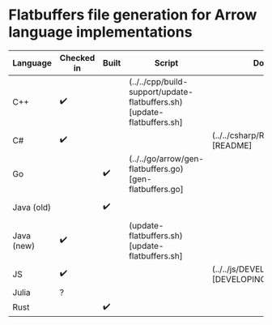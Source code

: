 # Flatbuffers file generation for Arrow language implementations

| Language | Checked in | Built | Script | Doc | flatc source |
| --- | --- | --- | --- | --- | --- |
| C++ |:heavy_check_mark: | | (../../cpp/build-support/update-flatbuffers.sh)[update-flatbuffers.sh]| | Path | 
| C# | :heavy_check_mark:| | | (../../csharp/README.md)[README] | Path | 
| Go | | :heavy_check_mark:| (../../go/arrow/gen-flatbuffers.go)[gen-flatbuffers.go]| | Path | 
| Java (old) | | :heavy_check_mark:| | | Maven artifact | 
| Java (new) |:heavy_check_mark: | |(update-flatbuffers.sh)[update-flatbuffers.sh] | | | 
| JS | :heavy_check_mark:| | | (../../js/DEVELOPING.md)[DEVELOPING.md]| | 
| Julia | ? | | | | | 
| Rust | |:heavy_check_mark: | | | | 
```
